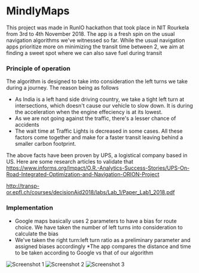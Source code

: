 # MindlyMaps
This project was made in RunIO hackathon that took place in NIT Rourkela from 3rd to 4th November 2018. The app is a fresh spin on the 
usual navigation algorithms we've witnessed so far. While the usual navigation apps prioritize more on minimizing the transit time between 
2, we aim at finding a sweet spot where we can also save fuel during transit

### Principle of operation
The algorithm is designed to take into consideration the left turns we take during a journey. The reason being as follows
* As India is a left hand side driving country, we take a tight left turn at intersections, which doesn't cause our vehicle to slow down.
It is during the acceleration when the engine effeciency is at its lowest.
* As we are not going against the traffic, there's a lesser chance of accidents
* The wait time at Traffic Lights is decreased in some cases.
All these factors come together and make for a faster transit leaving behind a smaller carbon footprint.

The above facts have been proven by UPS, a logistical company based in US. Here are some research articles to validate that
https://www.informs.org/Impact/O.R.-Analytics-Success-Stories/UPS-On-Road-Integrated-Optimization-and-Navigation-ORION-Project

http://transp-or.epfl.ch/courses/decisionAid2018/labs/Lab_1/Paper_Lab1_2018.pdf

### Implementation
* Google maps basically uses 2 parameters to have a bias for route choice. We have taken the number of left turns into consideration to 
calculate the bias
* We've taken the right turn:left turn ratio as a preliminary parameter and assigned biases accordingly
*The app compares the distance and time to be taken according to Google vs that of our algorithm

![Screenshot 1](https://user-images.githubusercontent.com/13520364/47959243-b7074c80-e004-11e8-816f-f070d8f31a5a.jpeg)
![Screenshot 2](https://user-images.githubusercontent.com/13520364/47959244-b79fe300-e004-11e8-98ab-6a60f60493aa.jpeg)
![Screenshot 3](https://user-images.githubusercontent.com/13520364/47959245-b79fe300-e004-11e8-85bb-0eba05c3ac56.jpeg)
